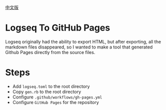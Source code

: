 [中文版](./README_zh.md)

# Logseq To GitHub Pages

Logseq originally had the ability to export HTML, but after exporting, all the markdown files disappeared, so I wanted to make a tool that generated Github Pages directly from the source files.

# Steps

* Add `logseq.toml` to the root directory
* Copy `gen.rb` to the root directory
* Configure `.github/workflows/gh-pages.yml`
* Configure `GitHub Pages` for the repository